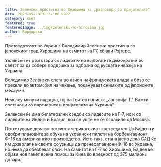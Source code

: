 ```yaml
---
title: Зеленски пристигна во Хирошима на „разговори со пријателите“
date: 2023-05-20T21:37:06.592Z
category: свет
featured: true
featuredImage: ../img/zelenski-vo-hirosima.jpg
author: Вардарски
---
```

Претседателот на Украина Володимир Зеленски пристигна во јапонскиот град Хирошима на самитот на Г7, објави Ројтерс.

Зеленски ќе разговара со лидерите на најбогатите демократии во светот за да собере поддршка за одбрана од руската инвазија на Украина.

Володимир Зеленски слета во авион на француската влада и брзо се пресели во автомобил на чекање, покажуваат снимките од јапонските медиуми.

Неколку минути подоцна, тој на Твитер напиша: „Јапонија. Г7. Важни состаноци со партнерите и пријателите на Украина“.

Зеленски ќе има билатерални средби со лидерите на Г-7, но и со лидерите на Индија и Бразил, кои се уште не се оградиле од Москва.

Потсетуваме дека во петокот американскиот претседател Џо Бајден ги одобри плановите за обука на украински пилоти на борбени авиони Ф-16 од американско производство. Исто така, стана јасно дека САД ќе им дозволат на своите сојузници да пренесат авиони Ф-16 во Украина, но нема да обезбедат свои. На самитот на Г-7 во Хирошима, Бајден ќе објави нов пакет воена помош за Киев во вредност од 375 милиони долари.